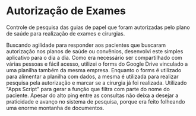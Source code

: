 # Autorização de Exames
Controle de pesquisa das guias de papel que foram autorizadas pelo plano de saúde para realização de exames e cirurgias.

Buscando agilidade para responder aos pacientes que buscaram autorização nos planos de saúde ou convênios, desenvolvi este simples aplicativo para o dia a dia. Como era necessário ser compartilhado com várias pessoas e fácil acesso, utilizei o forms do Google Drive vinculado a uma planilha também da mesma empresa. Enquanto o forms é utilizado para alimentar a planilha com dados, a mesma é utilizada para realizar pesquisa pela autorização e marcar se a cirurgia já foi realizada. Utilizado "Apps Script" para gerar a função que filtra com parte do nome do paciente. Apesar do alto ping entre as consultas não deixa a desejar a praticidade e avanço no sistema de pesquisa, porque era feito folheando uma enorme montanha de documentos.
